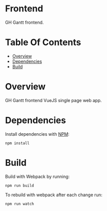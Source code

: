 # Frontend
GH Gantt frontend.

# Table Of Contents
- [Overview](#overview)
- [Dependencies](#dependencies)
- [Build](#build)

# Overview
GH Gantt frontend VueJS single page web app.

# Dependencies
Install dependencies with [NPM](https://www.npmjs.com/):

```
npm install
```

# Build
Build with Webpack by running:

```
npm run build
```

To rebuild with webpack after each change run:

```
npm run watch
```
